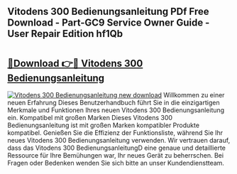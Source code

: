 ## Vitodens 300 Bedienungsanleitung PDf Free Download - Part-GC9 Service Owner Guide - User Repair Edition hf1Qb

# <h2><a href="http://df24yyv.blite.top/?on=Vitodens+300+Bedienungsanleitung">🔗Download 👉🔴 Vitodens 300 Bedienungsanleitung</a></h2>

[![Vitodens 300 Bedienungsanleitung new download](https://i.imgur.com/lujVjoI.png)](http://df24yyv.blite.top/?on=Vitodens+300+Bedienungsanleitung)
Willkommen zu einer neuen Erfahrung Dieses Benutzerhandbuch führt Sie in die einzigartigen Merkmale und Funktionen Ihres neuen Vitodens 300 Bedienungsanleitung ein. Kompatibel mit großen Marken Dieses Vitodens 300 Bedienungsanleitung ist mit großen Marken kompatibler Produkte kompatibel. Genießen Sie die Effizienz der Funktionsliste, während Sie Ihr neues Vitodens 300 Bedienungsanleitung verwenden. Wir vertrauen darauf, dass das Vitodens 300 BedienungsanleitungD eine genaue und detaillierte Ressource für Ihre Bemühungen war, Ihr neues Gerät zu beherrschen. Bei Fragen oder Bedenken wenden Sie sich bitte an unser Kundendienstteam.
